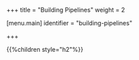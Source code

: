 +++
title = "Building Pipelines"
weight = 2

[menu.main]
identifier = "building-pipelines"

+++

{{%children style="h2"%}}
